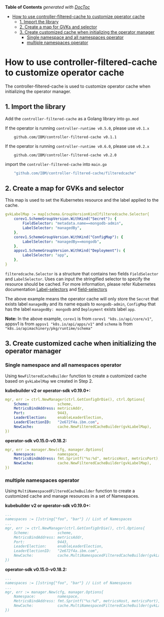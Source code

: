 <!-- START doctoc generated TOC please keep comment here to allow auto update -->
<!-- DON'T EDIT THIS SECTION, INSTEAD RE-RUN doctoc TO UPDATE -->
**Table of Contents**  *generated with [DocToc](https://github.com/thlorenz/doctoc)*

- [How to use controller-filtered-cache to customize operator cache](#how-to-use-controller-filtered-cache-to-customize-operator-cache)
  - [1. Import the library](#1-import-the-library)
  - [2. Create a map for GVKs and selector](#2-create-a-map-for-gvks-and-selector)
  - [3. Create customized cache when initializing the operator manager](#3-create-customized-cache-when-initializing-the-operator-manager)
    - [Single namespace and all namespaces operator](#single-namespace-and-all-namespaces-operator)
    - [multiple namespaces operator](#multiple-namespaces-operator)

<!-- END doctoc generated TOC please keep comment here to allow auto update -->

# How to use controller-filtered-cache to customize operator cache

The controller-filtered-cache is used to customize operator cache when initializing the operator manager.

## 1. Import the library

Add the `controller-filtered-cache` as a Golang library into `go.mod`

If the operator is running `controller-runtime v0.5.0`, please use `v0.1.x`

```go.sum
    github.com/IBM/controller-filtered-cache v0.1.1
```

If the operator is running `controller-runtime v0.6.0`, please use `v0.2.x`

```go.sum
    github.com/IBM/controller-filtered-cache v0.2.0
```

import the `controller-filtered-cache` into `main.go`

```yaml
    "github.com/IBM/controller-filtered-cache/filteredcache"
```

## 2. Create a map for GVKs and selector

This map is used to set the Kubernetes resource and the label applied to the cache.

```yaml
gvkLabelMap := map[schema.GroupVersionKind]filteredcache.Selector{
    corev1.SchemeGroupVersion.WithKind("Secret"): {
        FieldSelector: "metadata.name==mongodb-admin",
        LabelSelector: "managedBy",
    },
    corev1.SchemeGroupVersion.WithKind("ConfigMap"): {
        LabelSelector: "managedBy==mongodb",
    },
    appsv1.SchemeGroupVersion.WithKind("Deployment"): {
        LabelSelector: "app",
    },
}
```

`filteredcache.Selector` is a structure that contains two fields `FieldSelector` and `LabelSelector`. Uses can input the stringified selector to specify the resource should be cached. For more information, please refer Kubernetes documentation [Label-selectors](https://kubernetes.io/docs/concepts/overview/working-with-objects/labels/) and [field-selectors](https://kubernetes.io/docs/concepts/overview/working-with-objects/field-selectors/)

The above example means the operator cache will only store the `Secret` that exists label `managedBy` and its name equals to `mongodb-admin`, `ConfigMap` that has the label `managedBy: mongodb` and `Deployment` exists label `app`.

**Note:** In the above example, `corev1` is from `corev1 "k8s.io/api/core/v1"`, appsv1 is from `appsv1 "k8s.io/api/apps/v1"` and `schema` is from `"k8s.io/apimachinery/pkg/runtime/schema"`

## 3. Create customized cache when initializing the operator manager

### Single namespace and all namespaces operator

Using `NewFilteredCacheBuilder` function to create a customized cache based on `gvkLabelMap` we created in Step 2.

**kubebuilder v2 or operator-sdk v0.19.0+:**

```yaml
mgr, err := ctrl.NewManager(ctrl.GetConfigOrDie(), ctrl.Options{
    Scheme:             scheme,
    MetricsBindAddress: metricsAddr,
    Port:               9443,
    LeaderElection:     enableLeaderElection,
    LeaderElectionID:   "2e672f4a.ibm.com",
    NewCache:           cache.NewFilteredCacheBuilder(gvkLabelMap),
})
```

**operator-sdk v0.15.0-v0.18.2:**

```yaml
mgr, err := manager.New(cfg, manager.Options{
    Namespace:          namespace,
    MetricsBindAddress: fmt.Sprintf("%s:%d", metricsHost, metricsPort),
    NewCache:           cache.NewFilteredCacheBuilder(gvkLabelMap),
})
```

### multiple namespaces operator

Using `MultiNamespacedFilteredCacheBuilder` function to create a customized cache and manage resources in a set of Namespaces.

**kubebuilder v2 or operator-sdk v0.19.0+:**

```yaml
...
namespaces := []string{"foo", "bar"} // List of Namespaces
...
mgr, err := ctrl.NewManager(ctrl.GetConfigOrDie(), ctrl.Options{
    Scheme:             scheme,
    MetricsBindAddress: metricsAddr,
    Port:               9443,
    LeaderElection:     enableLeaderElection,
    LeaderElectionID:   "2e672f4a.ibm.com",
    NewCache:           cache.MultiNamespacedFilteredCacheBuilder(gvkLabelMap, namespaces),
})
```

**operator-sdk v0.15.0-v0.18.2:**

```yaml
...
namespaces := []string{"foo", "bar"} // List of Namespaces
...
mgr, err := manager.New(cfg, manager.Options{
    Namespace:          namespace,
    MetricsBindAddress: fmt.Sprintf("%s:%d", metricsHost, metricsPort),
    NewCache:           cache.MultiNamespacedFilteredCacheBuilder(gvkLabelMap, namespaces),
})
```
